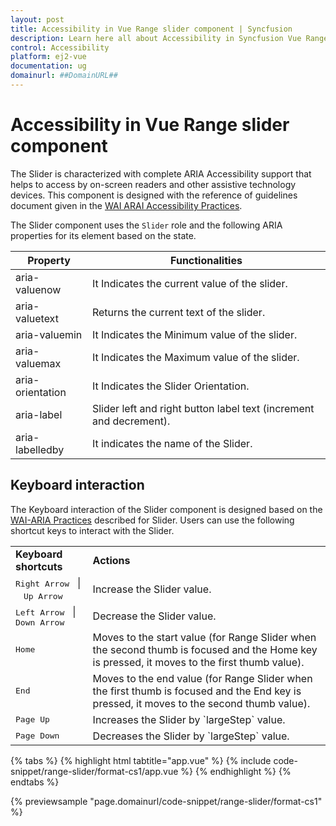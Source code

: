 ```yaml
---
layout: post
title: Accessibility in Vue Range slider component | Syncfusion
description: Learn here all about Accessibility in Syncfusion Vue Range slider component of Syncfusion Essential JS 2 and more.
control: Accessibility 
platform: ej2-vue
documentation: ug
domainurl: ##DomainURL##
---
```


# Accessibility in Vue Range slider component

The Slider is characterized with complete ARIA Accessibility support that helps to access by on-screen readers and other assistive technology devices. This component is designed with the reference of guidelines document given in the [WAI ARAI Accessibility Practices](https://www.w3.org/TR/wai-aria-practices/#slider).

The Slider component uses the `Slider` role and the following ARIA properties for its element based on the state.

| **Property** | **Functionalities** |
| --- | --- |
| aria-valuenow | It Indicates the current value of the slider. |
| aria-valuetext | Returns the current text of the slider. |
| aria-valuemin | It Indicates the Minimum value of the slider. |
| aria-valuemax | It Indicates the Maximum value of the slider. |
| aria-orientation | It Indicates the Slider Orientation. |
| aria-label | Slider left and right button label text (increment and decrement). |
| aria-labelledby | It indicates the name of the Slider. |

## Keyboard interaction

The Keyboard interaction of the Slider component is designed based on the [WAI-ARIA Practices](https://www.w3.org/TR/wai-aria-practices/#slider ) described for Slider. Users can use the following shortcut keys to interact with the Slider.

<!-- markdownlint-disable MD033 -->
<table>
<tr>
<td>
<b>Keyboard shortcuts</b></td><td>
<b>Actions</b></td></tr>
<tr>
<td>
<kbd>Right Arrow</kbd>&nbsp;&nbsp; &#124;&nbsp;&nbsp; <kbd>Up Arrow</kbd></td><td>
Increase the Slider value.
</td></tr>
<tr>
<td>
<kbd>Left Arrow</kbd>&nbsp;&nbsp; &#124;&nbsp;&nbsp; <kbd>Down Arrow</kbd></td><td>
Decrease the Slider value.</td></tr>
<tr>
<td>
<kbd>Home</kbd></td><td>
Moves to the start value (for Range Slider when the second thumb is focused and the Home key is pressed, it moves to the first thumb value).</td></tr>
<tr>
<td>
<kbd>End</kbd></td><td>
Moves to the end value (for Range Slider when the first thumb is focused and the End key is pressed, it moves to the second thumb value).</td></tr>
<tr>
<td>
<kbd>Page Up</kbd></td><td>
Increases the Slider by `largeStep` value.</td></tr>
<tr>
<td>
<kbd>Page Down</kbd></td><td>
Decreases the Slider by `largeStep` value.</td></tr>
</table>

{% tabs %}
{% highlight html tabtitle="app.vue" %}
{% include code-snippet/range-slider/format-cs1/app.vue %}
{% endhighlight %}
{% endtabs %}
        
{% previewsample "page.domainurl/code-snippet/range-slider/format-cs1" %}